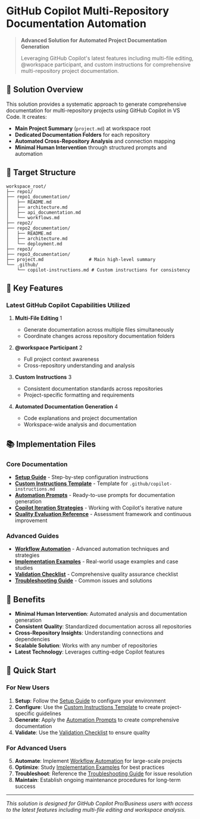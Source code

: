 # GitHub Copilot Multi-Repository Documentation Automation

> **Advanced Solution for Automated Project Documentation Generation**
> 
> Leveraging GitHub Copilot's latest features including multi-file editing, @workspace participant, and custom instructions for comprehensive multi-repository project documentation.

## 🎯 Solution Overview

This solution provides a systematic approach to generate comprehensive documentation for multi-repository projects using GitHub Copilot in VS Code. It creates:

- **Main Project Summary** (`project.md`) at workspace root
- **Dedicated Documentation Folders** for each repository
- **Automated Cross-Repository Analysis** and connection mapping
- **Minimal Human Intervention** through structured prompts and automation

## 📁 Target Structure

```
workspace_root/
├── repo1/
├── repo1_documentation/
│   ├── README.md
│   ├── architecture.md
│   ├── api_documentation.md
│   └── workflows.md
├── repo2/
├── repo2_documentation/
│   ├── README.md
│   ├── architecture.md
│   └── deployment.md
├── repo3/
├── repo3_documentation/
├── project.md                 # Main high-level summary
└── .github/
    └── copilot-instructions.md # Custom instructions for consistency
```

## 🚀 Key Features

### Latest GitHub Copilot Capabilities Utilized

1. **Multi-File Editing** <mcreference link="https://github.blog/changelog/2024-10-29-multi-file-editing-code-review-custom-instructions-and-more-for-github-copilot-in-vs-code-october-release-v0-22/" index="1">1</mcreference>
   - Generate documentation across multiple files simultaneously
   - Coordinate changes across repository documentation folders

2. **@workspace Participant** <mcreference link="https://stackoverflow.com/questions/76509513/how-to-use-github-copilot-for-multiple-files" index="2">2</mcreference>
   - Full project context awareness
   - Cross-repository understanding and analysis

3. **Custom Instructions** <mcreference link="https://code.visualstudio.com/docs/copilot/copilot-customization" index="3">3</mcreference>
   - Consistent documentation standards across repositories
   - Project-specific formatting and requirements

4. **Automated Documentation Generation** <mcreference link="https://learn.microsoft.com/en-us/training/modules/generate-documentation-using-github-copilot-tools/" index="4">4</mcreference>
   - Code explanations and project documentation
   - Workspace-wide analysis and documentation

## 📚 Implementation Files

### Core Documentation
- **[Setup Guide](./setup_guide.md)** - Step-by-step configuration instructions
- **[Custom Instructions Template](./custom_instructions.md)** - Template for `.github/copilot-instructions.md`
- **[Automation Prompts](./automation_prompts.md)** - Ready-to-use prompts for documentation generation
- **[Copilot Iteration Strategies](./copilot_iteration_strategies.md)** - Working with Copilot's iterative nature
- **[Quality Evaluation Reference](./quality_evaluation_reference.md)** - Assessment framework and continuous improvement

### Advanced Guides
- **[Workflow Automation](./workflow_automation.md)** - Advanced automation techniques and strategies
- **[Implementation Examples](./implementation_examples.md)** - Real-world usage examples and case studies
- **[Validation Checklist](./validation_checklist.md)** - Comprehensive quality assurance checklist
- **[Troubleshooting Guide](./troubleshooting_guide.md)** - Common issues and solutions

## 🎯 Benefits

- **Minimal Human Intervention**: Automated analysis and documentation generation
- **Consistent Quality**: Standardized documentation across all repositories
- **Cross-Repository Insights**: Understanding connections and dependencies
- **Scalable Solution**: Works with any number of repositories
- **Latest Technology**: Leverages cutting-edge Copilot features

## 🚀 Quick Start

### For New Users
1. **Setup**: Follow the [Setup Guide](./setup_guide.md) to configure your environment
2. **Configure**: Use the [Custom Instructions Template](./custom_instructions.md) to create project-specific guidelines
3. **Generate**: Apply the [Automation Prompts](./automation_prompts.md) to create comprehensive documentation
4. **Validate**: Use the [Validation Checklist](./validation_checklist.md) to ensure quality

### For Advanced Users
5. **Automate**: Implement [Workflow Automation](./workflow_automation.md) for large-scale projects
6. **Optimize**: Study [Implementation Examples](./implementation_examples.md) for best practices
7. **Troubleshoot**: Reference the [Troubleshooting Guide](./troubleshooting_guide.md) for issue resolution
8. **Maintain**: Establish ongoing maintenance procedures for long-term success

---

*This solution is designed for GitHub Copilot Pro/Business users with access to the latest features including multi-file editing and workspace analysis.*